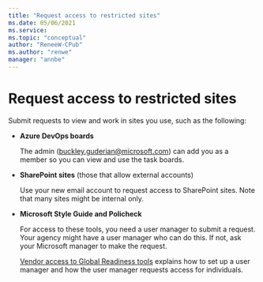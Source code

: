 ```yaml
---
title: "Request access to restricted sites"
ms.date: 05/06/2021
ms.service: 
ms.topic: "conceptual"
author: "ReneeW-CPub"
ms.author: "renwe"
manager: "annbe"
---
```


# Request access to restricted sites

Submit requests to view and work in sites you use, such as the following:

- **Azure DevOps boards**

  The admin (buckley.guderian@microsoft.com) can add you as a member so you can view and use the task boards. 

- **SharePoint sites** (those that allow external accounts)
 
  Use your new email account to request access to SharePoint sites. Note that many sites might be internal only.

- **Microsoft Style Guide and Policheck**

  For access to these tools, you need a user manager to submit a request. Your agency might have a user manager who can do this. If not, ask your Microsoft manager to make the request. 
  
  [Vendor access to Global Readiness tools](https://microsoft.sharepoint.com/sites/globalreadiness/KBLibrary/Forms/All%20properties.aspx?id=%2Fsites%2Fglobalreadiness%2FKBLibrary%2F1805%2Epdf&parent=%2Fsites%2Fglobalreadiness%2FKBLibrary) explains how to set up a user manager and how the user manager requests access for individuals.
